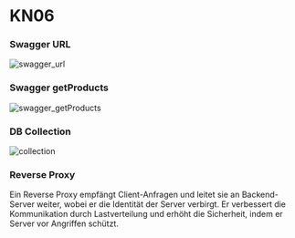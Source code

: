 # KN06

### Swagger URL
![swagger_url](https://github.com/user-attachments/assets/1adf039b-fe48-4372-8e16-6ea19804474d)

### Swagger getProducts
![swagger_getProducts](https://github.com/user-attachments/assets/8b9e3707-c2c3-4a1e-ba73-bbddfbb26cf6)

### DB Collection
![collection](https://github.com/user-attachments/assets/51795e5e-9bbb-4765-a7c7-94776fcc7860)

### Reverse Proxy
Ein Reverse Proxy empfängt Client-Anfragen und leitet sie an Backend-Server weiter, wobei er die Identität der Server verbirgt. Er verbessert die Kommunikation durch Lastverteilung und erhöht die Sicherheit, indem er Server vor Angriffen schützt.
